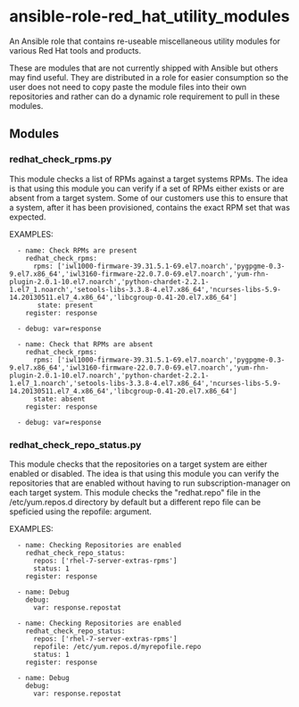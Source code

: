 # ansible-role-red_hat_utility_modules
An Ansible role that contains re-useable miscellaneous utility modules for various Red Hat tools and products.

These are modules that are not currently shipped with Ansible but others may find useful. They are distributed in a role for easier consumption so the user does not need to copy paste the module files into their own repositories and rather can do a dynamic role requirement to pull in these modules.

## Modules

### redhat_check_rpms.py

This module checks a list of RPMs against a target systems RPMs. The idea is that using this module you can 
verify if a set of RPMs either exists or are absent from a target system.  Some of our customers use this 
to ensure that a system, after it has been provisioned, contains the exact RPM set that was expected. 
 
EXAMPLES:
```
  - name: Check RPMs are present
    redhat_check_rpms:
      rpms: ['iwl1000-firmware-39.31.5.1-69.el7.noarch','pygpgme-0.3-9.el7.x86_64','iwl3160-firmware-22.0.7.0-69.el7.noarch','yum-rhn-plugin-2.0.1-10.el7.noarch','python-chardet-2.2.1-1.el7_1.noarch','setools-libs-3.3.8-4.el7.x86_64','ncurses-libs-5.9-14.20130511.el7_4.x86_64','libcgroup-0.41-20.el7.x86_64']
       state: present
    register: response
 
  - debug: var=response
 
  - name: Check that RPMs are absent
    redhat_check_rpms:
      rpms: ['iwl1000-firmware-39.31.5.1-69.el7.noarch','pygpgme-0.3-9.el7.x86_64','iwl3160-firmware-22.0.7.0-69.el7.noarch','yum-rhn-plugin-2.0.1-10.el7.noarch','python-chardet-2.2.1-1.el7_1.noarch','setools-libs-3.3.8-4.el7.x86_64','ncurses-libs-5.9-14.20130511.el7_4.x86_64','libcgroup-0.41-20.el7.x86_64']
      state: absent
    register: response
 
  - debug: var=response
```

### redhat_check_repo_status.py

This module checks that the repositories on a target system are either enabled or disabled. The idea is that using 
this module you can verify the repositories that are enabled without having to run subscription-manager on each
target system.  This module checks the "redhat.repo" file in the /etc/yum.repos.d directory by default but a
different repo file can be speficied using the repofile: argument.
 
EXAMPLES:

```
  - name: Checking Repositories are enabled
    redhat_check_repo_status:
      repos: ['rhel-7-server-extras-rpms']
      status: 1
    register: response

  - name: Debug
    debug:
      var: response.repostat

  - name: Checking Repositories are enabled
    redhat_check_repo_status:
      repos: ['rhel-7-server-extras-rpms']
      repofile: /etc/yum.repos.d/myrepofile.repo
      status: 1
    register: response

  - name: Debug
    debug:
      var: response.repostat
```
